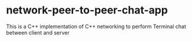 # network-peer-to-peer-chat-app
This is a C++ implementation of C++ networking to perform Terminal chat between client and server
